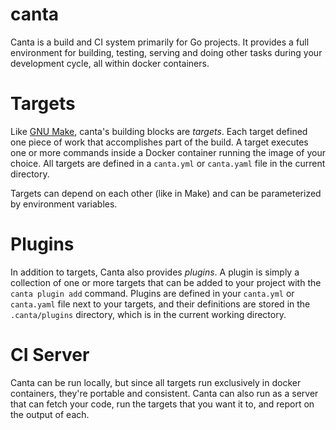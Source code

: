 # canta

Canta is a build and CI system primarily for Go projects. It provides a full environment for building, testing, serving and doing other tasks during your development cycle, all within docker containers.

# Targets

Like [GNU Make](https://www.gnu.org/software/make/), canta's building blocks are _targets_. Each target defined one piece of work that accomplishes part of the build. A target executes one or more commands inside a Docker container running the image of your choice. All targets are defined in a `canta.yml` or `canta.yaml` file in the current directory.

Targets can depend on each other (like in Make) and can be parameterized by environment variables.

# Plugins

In addition to targets, Canta also provides _plugins_. A plugin is simply a collection of one or more targets that can be added to your project with the `canta plugin add` command. Plugins are defined in your `canta.yml` or `canta.yaml` file next to your targets, and their definitions are stored in the `.canta/plugins` directory, which is in the current working directory.

# CI Server

Canta can be run locally, but since all targets run exclusively in docker containers, they're portable and consistent. Canta can also run as a server that can fetch your code, run the targets that you want it to, and report on the output of each.
